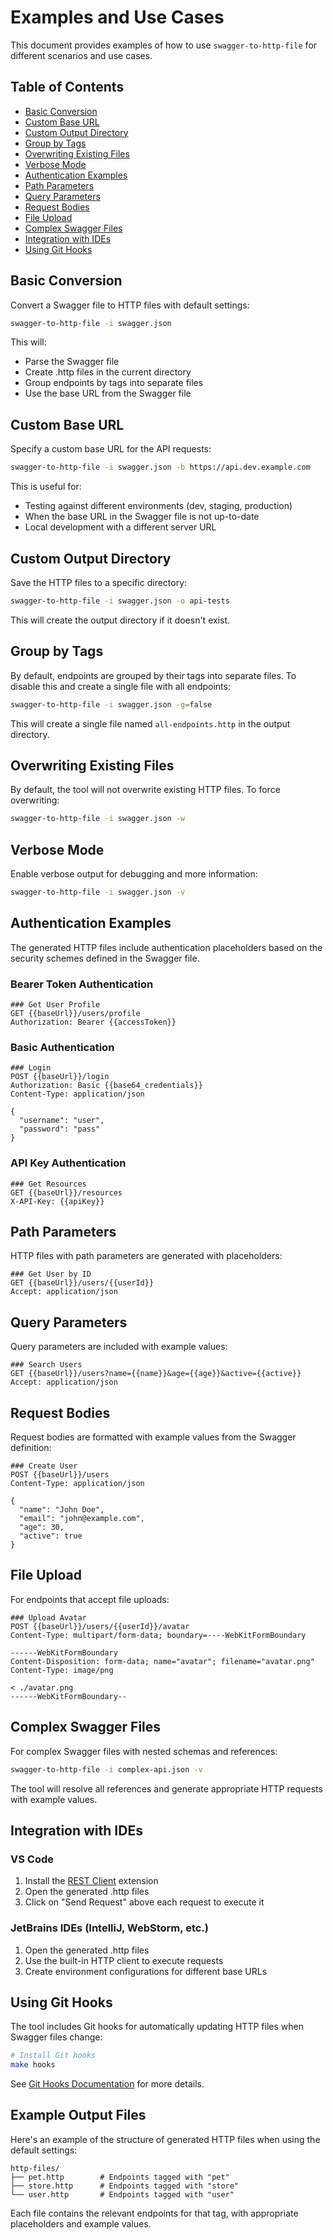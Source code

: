 # Examples and Use Cases

This document provides examples of how to use `swagger-to-http-file` for different scenarios and use cases.

## Table of Contents

- [Basic Conversion](#basic-conversion)
- [Custom Base URL](#custom-base-url)
- [Custom Output Directory](#custom-output-directory)
- [Group by Tags](#group-by-tags)
- [Overwriting Existing Files](#overwriting-existing-files)
- [Verbose Mode](#verbose-mode)
- [Authentication Examples](#authentication-examples)
- [Path Parameters](#path-parameters)
- [Query Parameters](#query-parameters)
- [Request Bodies](#request-bodies)
- [File Upload](#file-upload)
- [Complex Swagger Files](#complex-swagger-files)
- [Integration with IDEs](#integration-with-ides)
- [Using Git Hooks](#using-git-hooks)

## Basic Conversion

Convert a Swagger file to HTTP files with default settings:

```bash
swagger-to-http-file -i swagger.json
```

This will:
- Parse the Swagger file
- Create .http files in the current directory
- Group endpoints by tags into separate files
- Use the base URL from the Swagger file

## Custom Base URL

Specify a custom base URL for the API requests:

```bash
swagger-to-http-file -i swagger.json -b https://api.dev.example.com
```

This is useful for:
- Testing against different environments (dev, staging, production)
- When the base URL in the Swagger file is not up-to-date
- Local development with a different server URL

## Custom Output Directory

Save the HTTP files to a specific directory:

```bash
swagger-to-http-file -i swagger.json -o api-tests
```

This will create the output directory if it doesn't exist.

## Group by Tags

By default, endpoints are grouped by their tags into separate files. To disable this and create a single file with all endpoints:

```bash
swagger-to-http-file -i swagger.json -g=false
```

This will create a single file named `all-endpoints.http` in the output directory.

## Overwriting Existing Files

By default, the tool will not overwrite existing HTTP files. To force overwriting:

```bash
swagger-to-http-file -i swagger.json -w
```

## Verbose Mode

Enable verbose output for debugging and more information:

```bash
swagger-to-http-file -i swagger.json -v
```

## Authentication Examples

The generated HTTP files include authentication placeholders based on the security schemes defined in the Swagger file.

### Bearer Token Authentication

```
### Get User Profile
GET {{baseUrl}}/users/profile
Authorization: Bearer {{accessToken}}
```

### Basic Authentication

```
### Login
POST {{baseUrl}}/login
Authorization: Basic {{base64_credentials}}
Content-Type: application/json

{
  "username": "user",
  "password": "pass"
}
```

### API Key Authentication

```
### Get Resources
GET {{baseUrl}}/resources
X-API-Key: {{apiKey}}
```

## Path Parameters

HTTP files with path parameters are generated with placeholders:

```
### Get User by ID
GET {{baseUrl}}/users/{{userId}}
Accept: application/json
```

## Query Parameters

Query parameters are included with example values:

```
### Search Users
GET {{baseUrl}}/users?name={{name}}&age={{age}}&active={{active}}
Accept: application/json
```

## Request Bodies

Request bodies are formatted with example values from the Swagger definition:

```
### Create User
POST {{baseUrl}}/users
Content-Type: application/json

{
  "name": "John Doe",
  "email": "john@example.com",
  "age": 30,
  "active": true
}
```

## File Upload

For endpoints that accept file uploads:

```
### Upload Avatar
POST {{baseUrl}}/users/{{userId}}/avatar
Content-Type: multipart/form-data; boundary=----WebKitFormBoundary

------WebKitFormBoundary
Content-Disposition: form-data; name="avatar"; filename="avatar.png"
Content-Type: image/png

< ./avatar.png
------WebKitFormBoundary--
```

## Complex Swagger Files

For complex Swagger files with nested schemas and references:

```bash
swagger-to-http-file -i complex-api.json -v
```

The tool will resolve all references and generate appropriate HTTP requests with example values.

## Integration with IDEs

### VS Code

1. Install the [REST Client](https://marketplace.visualstudio.com/items?itemName=humao.rest-client) extension
2. Open the generated .http files
3. Click on "Send Request" above each request to execute it

### JetBrains IDEs (IntelliJ, WebStorm, etc.)

1. Open the generated .http files
2. Use the built-in HTTP client to execute requests
3. Create environment configurations for different base URLs

## Using Git Hooks

The tool includes Git hooks for automatically updating HTTP files when Swagger files change:

```bash
# Install Git hooks
make hooks
```

See [Git Hooks Documentation](GIT_HOOKS.md) for more details.

## Example Output Files

Here's an example of the structure of generated HTTP files when using the default settings:

```
http-files/
├── pet.http        # Endpoints tagged with "pet"
├── store.http      # Endpoints tagged with "store"
└── user.http       # Endpoints tagged with "user"
```

Each file contains the relevant endpoints for that tag, with appropriate placeholders and example values.
